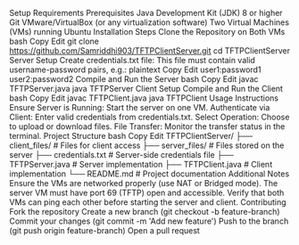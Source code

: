 Setup Requirements
Prerequisites
Java Development Kit (JDK) 8 or higher
Git
VMware/VirtualBox (or any virtualization software)
Two Virtual Machines (VMs) running Ubuntu
Installation Steps
Clone the Repository on Both VMs
bash
Copy
Edit
git clone https://github.com/Samriddhi903/TFTPClientServer.git
cd TFTPClientServer
Server Setup
Create credentials.txt file: This file must contain valid username-password pairs, e.g.:
plaintext
Copy
Edit
user1:password1
user2:password2
Compile and Run the Server
bash
Copy
Edit
javac TFTPServer.java
java TFTPServer
Client Setup
Compile and Run the Client
bash
Copy
Edit
javac TFTPClient.java
java TFTPClient
Usage Instructions
Ensure Server is Running: Start the server on one VM.
Authenticate via Client: Enter valid credentials from credentials.txt.
Select Operation: Choose to upload or download files.
File Transfer: Monitor the transfer status in the terminal.
Project Structure
bash
Copy
Edit
TFTPClientServer/
├── client_files/          # Files for client access
├── server_files/          # Files stored on the server
├── credentials.txt        # Server-side credentials file
├── TFTPServer.java        # Server implementation
├── TFTPClient.java        # Client implementation
└── README.md              # Project documentation
Additional Notes
Ensure the VMs are networked properly (use NAT or Bridged mode).
The server VM must have port 69 (TFTP) open and accessible.
Verify that both VMs can ping each other before starting the server and client.
Contributing
Fork the repository
Create a new branch (git checkout -b feature-branch)
Commit your changes (git commit -m 'Add new feature')
Push to the branch (git push origin feature-branch)
Open a pull request
